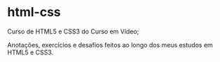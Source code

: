 # html-css
 Curso de HTML5 e CSS3 do Curso em Vídeo;

 Anotações, exercícios e desafios feitos ao longo dos meus estudos em HTML5 e CSS3.
